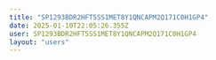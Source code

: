 ```yaml
---
title: "SP1293BDR2HFT5SS1MET8Y1QNCAPM2Q171C0H1GP4"
date: 2025-01-10T22:05:26.355Z
user: SP1293BDR2HFT5SS1MET8Y1QNCAPM2Q171C0H1GP4
layout: "users"
---
```

    
